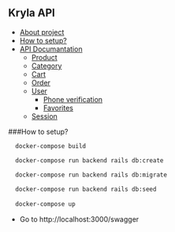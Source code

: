 ## Kryla API

- [About project](#about)
- [How to setup?](#how-to-setup)
- [API Documantation](#api-documantation) 
    - [Product](#product)
    - [Category](#category)
    - [Cart](#cart)
    - [Order](#order)
    - [User](#user)
        - [Phone verification](#phone-verification)
        - [Favorites](#favorites)
    - [Session](#session)

###How to setup?

```bash
  docker-compose build                                                                                                                                                          

  docker-compose run backend rails db:create

  docker-compose run backend rails db:migrate
 
  docker-compose run backend rails db:seed
  
  docker-compose up
```

* Go to http://localhost:3000/swagger

